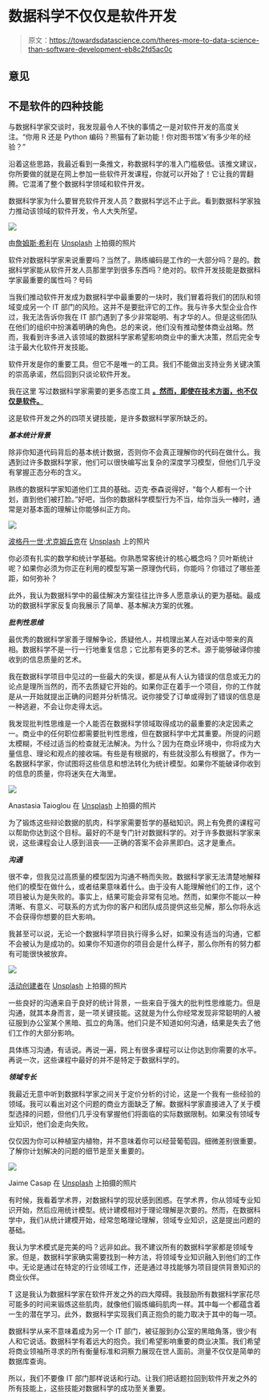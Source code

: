 # 数据科学不仅仅是软件开发

> 原文：<https://towardsdatascience.com/theres-more-to-data-science-than-software-development-eb8c2fd5ac0c>

## 意见

## 不是软件的四种技能

与数据科学家交谈时，我发现最令人不快的事情之一是对软件开发的高度关注。“你用 R 还是 Python 编码？熊猫有了新功能！你对图书馆‘x’有多少年的经验？”

沿着这些思路，我最近看到一条推文，称数据科学的准入门槛极低。该推文建议，你所要做的就是在网上参加一些软件开发课程，你就可以开始了！它让我的胃翻腾。它混淆了整个数据科学领域和软件开发。

数据科学家为什么要冒充软件开发人员？数据科学远不止于此。看到数据科学家独力推动该领域的软件开发，令人大失所望。

![](img/57391fe729daa45dc39a0d9de85a92bc.png)

由[詹姆斯·希利](https://unsplash.com/@essentialprints?utm_source=medium&utm_medium=referral)在 [Unsplash](https://unsplash.com?utm_source=medium&utm_medium=referral) 上拍摄的照片

软件对数据科学家来说重要吗？当然了。熟练编码是工作的一大部分吗？是的。数据科学家能从软件开发人员那里学到很多东西吗？绝对的。软件开发技能是数据科学家最重要的属性吗？号码

当我们推动软件开发成为数据科学中最重要的一块时，我们冒着将我们的团队和领域变成另一个 IT 部门的风险。这并不是要批评它的工作。我与许多大型企业合作过，我无法告诉你我在 IT 部门遇到了多少非常聪明、有才华的人。但是这些团队在他们的组织中扮演着明确的角色。总的来说，他们没有推动整体商业战略。然而，我看到许多进入该领域的数据科学家希望影响商业中的重大决策，然后完全专注于最大化软件开发技能。

软件开发是你的重要工具。但它不是唯一的工具。我们不能做出支持业务关键决策的崇高承诺，然后回到只谈论软件开发。

我在这里 写过数据科学家需要的更多态度工具 [**。然而，即使在技术方面，也不仅仅是软件。**](/the-mindset-of-a-successful-data-scientist-d1e6c2d63dc0)

这是软件开发之外的四项关键技能，是许多数据科学家所缺乏的。

***基本统计背景***

除非你知道代码背后的基本统计数据，否则你不会真正理解你的代码在做什么。我遇到过许多数据科学家，他们可以很快编写出复杂的深度学习模型，但他们几乎没有掌握正态分布的含义。

熟练的数据科学家知道他们工具的基础。迈克·泰森说得好，“每个人都有一个计划，直到他们被打脸。”好吧，当你的数据科学模型行为不当，给你当头一棒时，通常是对基本面的理解让你能够纠正方向。

![](img/7898781d60bc96113f8408798486e279.png)

[波格丹一世·尤克姆丘克](https://unsplash.com/@yuhy?utm_source=medium&utm_medium=referral)在 [Unsplash](https://unsplash.com?utm_source=medium&utm_medium=referral) 上的照片

你必须有扎实的数学和统计学基础。你熟悉常客统计的核心概念吗？贝叶斯统计呢？如果你必须为你正在利用的模型写第一原理伪代码，你能吗？你错过了哪些差距，如何弥补？

此外，我认为数据科学中的最佳解决方案往往比许多人愿意承认的更为基础。最成功的数据科学家反复向我展示了简单、基本解决方案的优雅。

***批判性思维***

最优秀的数据科学家善于理解争论，质疑他人，并梳理出某人在对话中带来的真相。数据科学不是一行一行地重复信息；它比那有更多的艺术。源于能够破译你接收到的信息质量的艺术。

我在数据科学项目中见过的一些最大的失误，都是从有人认为错误的信息或无力的论点是理所当然的，而不去质疑它开始的。如果你正在着手一个项目，你的工作就是从一开始就提出正确的问题并分析情况。说你接受了订单或得到了错误的信息是一种逃避，不会让你走得太远。

我发现批判性思维是一个人能否在数据科学领域取得成功的最重要的决定因素之一。商业中的任何职位都需要批判性思维，但在数据科学中尤其重要。所提的问题太模糊，不经过适当的检查就无法解决。为什么？因为在商业环境中，你将成为大量信息、理论和观点的接收端。有些是有根据的，有些就没那么有根据了。作为一名数据科学家，你试图将这些信息和想法转化为统计模型。如果你不能破译你收到的信息的质量，你将迷失在大海里。

![](img/a27718effede8707615c5e95dcd3ca2e.png)

Anastasia Taioglou 在 [Unsplash](https://unsplash.com?utm_source=medium&utm_medium=referral) 上拍摄的照片

为了锻炼这些辩论数据的肌肉，科学家需要哲学的基础知识。网上有免费的课程可以帮助你达到这个目标。最好的不是专门针对数据科学的。对于许多数据科学家来说，这些课程会让人感到沮丧——正确的答案不会非黑即白。这才是重点。

***沟通***

很不幸，但我见过高质量的模型因为沟通不畅而失败。数据科学家无法清楚地解释他们的模型在做什么，或者结果意味着什么。由于没有人能理解他们的工作，这个项目被认为是失败的。事实上，结果可能会非常有见地。然而，如果你不能以一种清晰、有意义、可联系的方式为你的客户和团队成员提供这些见解，那么你将永远不会获得你想要的巨大影响。

我甚至可以说，无论一个数据科学项目执行得多么好，如果没有适当的沟通，它都不会被认为是成功的。如果你不知道你的项目会是什么样子，那么你所有的努力都有可能很快被放弃。

![](img/8537c6c965e9f27bc3b83a0e37c32c4c.png)

[活动创建者](https://unsplash.com/es/@campaign_creators?utm_source=medium&utm_medium=referral)在 [Unsplash](https://unsplash.com?utm_source=medium&utm_medium=referral) 上拍摄的照片

一些良好的沟通来自于良好的统计背景，一些来自于强大的批判性思维能力。但是沟通，就其本身而言，是一项关键技能。这就是为什么你经常发现非常聪明的人被征服到办公室某个黑暗、孤立的角落。他们只是不知道如何沟通，结果是失去了他们工作的大部分影响。

具体练习沟通，有话说。再说一遍，网上有很多课程可以让你达到你需要的水平。再说一次，这些课程中最好的并不是特定于数据科学的。

***领域专长***

我最近无意中听到数据科学家之间关于定价分析的讨论，这是一个我有一些经验的领域。我可以看出对这个问题的商业方面缺乏了解。数据科学家直接进入了关于模型选择的问题，但他们几乎没有掌握他们将面临的实际数据限制。如果没有领域专业知识，他们会走向失败。

仅仅因为你可以种植室内植物，并不意味着你可以经营葡萄园。细微差别很重要。了解你计划解决的问题的细节是至关重要的。

![](img/e7687e2f45854899c49648229e96717a.png)

Jaime Casap 在 [Unsplash](https://unsplash.com?utm_source=medium&utm_medium=referral) 上拍摄的照片

有时候，我看着学术界，对数据科学的现状感到困惑。在学术界，你从领域专业知识开始，然后应用统计模型。统计建模相对于理论理解是次要的。然而，在数据科学中，我们从统计建模开始，经常忽略理论理解，领域专业知识，这是提出问题的基础。

我认为学术模式是完美的吗？远非如此。我不建议所有的数据科学家都是领域专家。但是，数据科学家确实需要找到一种方法，将领域专业知识融入到他们的工作中。无论是通过在特定的行业领域工作，还是通过寻找能够为项目提供背景知识的商业伙伴。

T 这是我认为数据科学家在软件开发之外的四大障碍。我鼓励所有数据科学家花尽可能多的时间来锻炼这些肌肉，就像他们锻炼编码肌肉一样。其中每一个都蕴含着一生的潜在学习。此外，数据科学实现我们真正抱负的能力取决于其中的每一项。

数据科学从来不意味着成为另一个 IT 部门，被征服到办公室的黑暗角落，很少有人和它说话。数据科学有着远大的抱负。我们希望影响重要的商业决策。我们希望将商业领袖所寻求的所有衡量标准和洞察力展现在世人面前。测量不仅仅是简单的数据库查询。

所以，我们不要像 IT 部门那样说话和行动。让我们把话题拉回到软件开发之外的所有技能上，这些技能对数据科学的成功至关重要。
